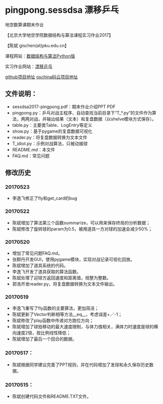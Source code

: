 # pingpong.sessdsa 漂移乒乓
地空数算课期末作业

【北京大学地空学院数据结构与算法课程实习作业2017】

【陈斌 gischen(at)pku.edu.cn】

课程网站：[数据结构与算法Python版](http://gis4g.pku.edu.cn/course/pythonds/)

实习作业网站：[漂移乒乓](https://chbpku.github.io/pingpong.sessdsa/)

[github项目地址](https://github.com/chbpku/pingpong.sessdsa)
[oschina码云项目地址](http://git.oschina.net/chbpku/pingpong.sessdsa)

## 文件说明：
- sessdsa2017-pingpong.pdf：期末作业介绍PPT PDF
- pingpong.py：乒乓对战主程序，自动查找当前目录下“T_*.py”的文件作为算法，两两对战，并输出结果（文本）和复盘数据（以shelve模块方式保存）。
- table.py：主要类Table、LogEntry等定义
- show.py：基于pygame的复盘数据可视化
- reader.py：将复盘数据转换为文本文件
- T_idiot.py：示例对战算法，只被动接球
- README.md：本文件
- FAQ.md：常见问题

## 修改历史

### 20170523
- 李逸飞修正了fly和get_card的bug

### 20170522
- 陈斌增加了算法第三个函数summarize，可以用来保存终局的分析数据；
- 陈斌修改了旋转球的param为0.5，被用道具一方对球的加速会减少50%；

### 20170520
- 增加了常见问题FAQ.md。
- 张颢丹开发GUI，使用pygame模块，实现对战记录可视化回放。
- 陈斌增加了道具系统的代码。
- 李逸飞开发了道具获取的算法函数。
- 陈斌处理了迎球方返回速度和距离值，规整为整数。
- 郭浩开发reader.py，将复盘数据转换为文本文件输出。

### 20170519
- 李逸飞重写了fly函数的主要算法，更加简洁；
- 陈斌更新了Vector判断相等方法__eq__，考虑误差+／-1；
- 陈斌修改了play函数中传递对方跑位方向；
- 陈斌增加了球拍移动的最大速度限制，与体力值相关，满体力时速度是球的横向速度2倍，按比例线性降低；
- 陈斌增加了最后一个回合的数据。

### 20170517：
- 陈斌根据同学建议完善了PPT规则，并在代码增加了发球和永久保存历史数据。

### 20170515：
- 陈斌创建代码文件和README.TXT文件。